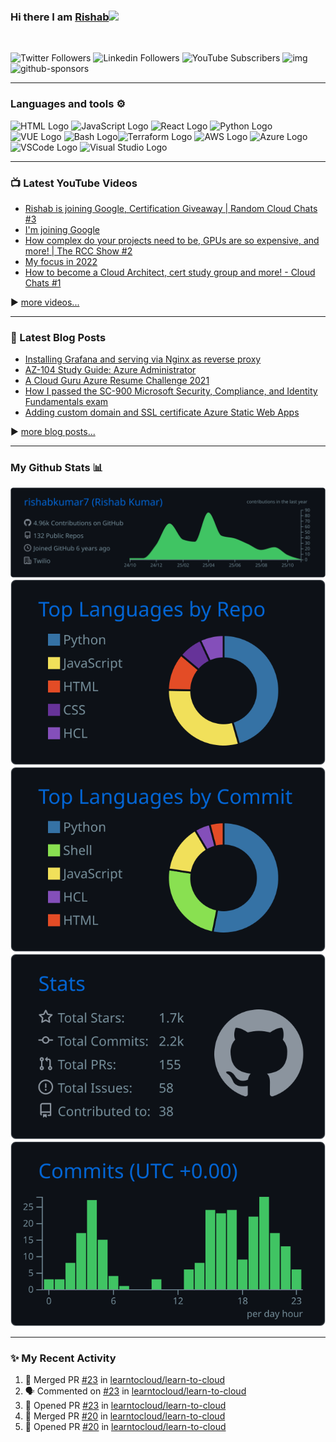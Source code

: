 ### Hi there I am [Rishab](https://rishabkumar.com)<img src="https://raw.githubusercontent.com/MartinHeinz/MartinHeinz/master/wave.gif" width="30px">
<br/>

![Twitter Followers](https://img.shields.io/twitter/follow/rishabk7?style=social)
![Linkedin Followers](https://img.shields.io/badge/LinkedIn-3k-blue?style=social&logo=linkedin) ![YouTube Subscribers](https://img.shields.io/youtube/channel/subscribers/UCtLwBE6ZNXnQdQp5o36BUxA?label=YouTube%20Subscribers&style=social) ![img](https://img.shields.io/youtube/channel/views/UCtLwBE6ZNXnQdQp5o36BUxA?label=Total%20views%20on%20my%20YouTube%20Channel&style=social) ![github-sponsors](https://img.shields.io/github/sponsors/rishabkumar7?label=GitHub%20Sponsors&style=social)

---

### Languages and tools ⚙️
<!-- For more icons please follow  https://github.com/MikeCodesDotNET/ColoredBadges -->
<p>
<img src="https://cdn.worldvectorlogo.com/logos/html5.svg" alt="HTML Logo" width="50" height="50"/> <img src="https://cdn.worldvectorlogo.com/logos/logo-javascript.svg" alt="JavaScript Logo" width="50" height="50"/> <img src="https://cdn.worldvectorlogo.com/logos/react-2.svg" alt="React Logo" width="50" height="50"/> <img src="https://cdn.worldvectorlogo.com/logos/python-5.svg" alt="Python Logo" width="50" height="50"/> <img src="https://cdn.worldvectorlogo.com/logos/vue-9.svg" alt="VUE Logo" width="50" height="50"/> <img src="https://cdn.worldvectorlogo.com/logos/bash-1.svg" alt="Bash Logo" width="50" height="50"/><img src="https://cdn.worldvectorlogo.com/logos/terraform-enterprise.svg" alt="Terraform Logo" width="50" height="50"/> <img src="https://cdn.worldvectorlogo.com/logos/aws-2.svg" alt="AWS Logo" width="50" height="50"/> <img src="https://cdn.worldvectorlogo.com/logos/azure-1.svg" alt="Azure Logo" width="50" height="50"/> <img src="https://cdn.worldvectorlogo.com/logos/visual-studio-code-1.svg" alt="VSCode Logo" width="50" height="50"/> <img src="https://cdn.worldvectorlogo.com/logos/visual-studio-2013.svg" alt="Visual Studio Logo" width="50" height="50"/>
</p>

---

### 📺 Latest YouTube Videos

<!-- YOUTUBE-VIDEOS-LIST:START -->
- [Rishab is joining Google, Certification Giveaway | Random Cloud Chats #3](https://www.youtube.com/watch?v=X1O6iSJ-LxY)
- [I&#39;m joining Google](https://www.youtube.com/watch?v=-EptPCcUVBs)
- [How complex do your projects need to be, GPUs are so expensive, and more! | The RCC Show #2](https://www.youtube.com/watch?v=_9RS-9UEc6Y)
- [My focus in 2022](https://www.youtube.com/watch?v=BcpzYGlFcSA)
- [How to become a Cloud Architect, cert study group and more! - Cloud Chats #1](https://www.youtube.com/watch?v=uZMruUbJO8c)
<!-- YOUTUBE-VIDEOS-LIST:END -->

▶️ [more videos...](https://www.youtube.com/channel/UCtLwBE6ZNXnQdQp5o36BUxA)

---

### 📕 Latest Blog Posts
<!-- BLOG-POST-LIST:START -->
- [Installing Grafana and serving via Nginx as reverse proxy](https://blog.rishabkumar.com/installing-grafana-and-serving-via-nginx-as-reverse-proxy)
- [AZ-104 Study Guide: Azure Administrator](https://blog.rishabkumar.com/az-104-study-guide-azure-administrator)
- [A Cloud Guru Azure Resume Challenge 2021](https://blog.rishabkumar.com/a-cloud-guru-azure-resume-challenge-2021)
- [How I passed the SC-900 Microsoft Security, Compliance, and Identity Fundamentals exam](https://blog.rishabkumar.com/how-i-passed-the-sc-900-microsoft-security-compliance-and-identity-fundamentals-exam)
- [Adding custom domain and SSL certificate Azure Static Web Apps](https://blog.rishabkumar.com/adding-custom-domain-and-ssl-certificate-azure-static-web-apps)
<!-- BLOG-POST-LIST:END -->
▶️ [more blog posts...](https://blog.rishabkumar.com)

---

### My Github Stats 📊

[![](https://raw.githubusercontent.com/rishabkumar7/rishabkumar7/master/profile-summary-card-output/github_dark/0-profile-details.svg)](https://github.com/vn7n24fzkq/github-profile-summary-cards)
[![](https://raw.githubusercontent.com/rishabkumar7/rishabkumar7/master/profile-summary-card-output/github_dark/1-repos-per-language.svg)](https://github.com/vn7n24fzkq/github-profile-summary-cards) [![](https://raw.githubusercontent.com/rishabkumar7/rishabkumar7/master/profile-summary-card-output/github_dark/2-most-commit-language.svg)](https://github.com/vn7n24fzkq/github-profile-summary-cards)
[![](https://raw.githubusercontent.com/rishabkumar7/rishabkumar7/master/profile-summary-card-output/github_dark/3-stats.svg)](https://github.com/vn7n24fzkq/github-profile-summary-cards) [![](https://raw.githubusercontent.com/rishabkumar7/rishabkumar7/master/profile-summary-card-output/github_dark/4-productive-time.svg)](https://github.com/vn7n24fzkq/github-profile-summary-cards)
<!--
For future use
<a href="https://www.instagram.com/hemant.gz/">
  <img align="left" alt="Instagram" width="22px" src="https://cdn.jsdelivr.net/npm/simple-icons@v3/icons/instagram.svg" />
</a>
<a href="https://leetcode.com//">
  <img align="left" alt="Leetcode" width="22px" src="https://cdn.jsdelivr.net/npm/simple-icons@v3/icons/leetcode.svg" />
</a>
-->

---

### ✨ My Recent Activity
<!--START_SECTION:activity-->
1. 🎉 Merged PR [#23](https://github.com/learntocloud/learn-to-cloud/pull/23) in [learntocloud/learn-to-cloud](https://github.com/learntocloud/learn-to-cloud)
2. 🗣 Commented on [#23](https://github.com/learntocloud/learn-to-cloud/issues/23) in [learntocloud/learn-to-cloud](https://github.com/learntocloud/learn-to-cloud)
3. 💪 Opened PR [#23](https://github.com/learntocloud/learn-to-cloud/pull/23) in [learntocloud/learn-to-cloud](https://github.com/learntocloud/learn-to-cloud)
4. 🎉 Merged PR [#20](https://github.com/learntocloud/learn-to-cloud/pull/20) in [learntocloud/learn-to-cloud](https://github.com/learntocloud/learn-to-cloud)
5. 💪 Opened PR [#20](https://github.com/learntocloud/learn-to-cloud/pull/20) in [learntocloud/learn-to-cloud](https://github.com/learntocloud/learn-to-cloud)
<!--END_SECTION:activity-->

<br/>

<!--
**rishabkumar7/rishabkumar7** is a ✨ _special_ ✨ repository because its `README.md` (this file) appears on your GitHub profile.

Here are some ideas to get you started:

- 🔭 I’m currently working on ...
- 🌱 I’m currently learning ...
- 👯 I’m looking to collaborate on ...
- 🤔 I’m looking for help with ...
- 💬 Ask me about ...
- 📫 How to reach me: ...
- 😄 Pronouns: ...
- ⚡ Fun fact: ...
-->